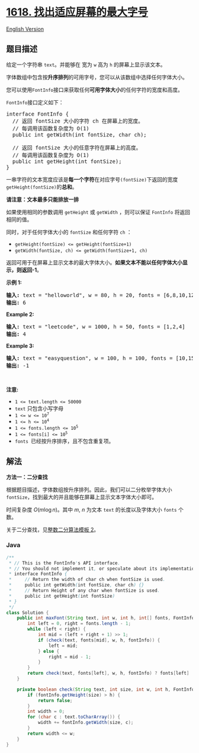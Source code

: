 # [1618. 找出适应屏幕的最大字号](https://leetcode.cn/problems/maximum-font-to-fit-a-sentence-in-a-screen)

[English Version](/solution/1600-1699/1618.Maximum%20Font%20to%20Fit%20a%20Sentence%20in%20a%20Screen/README_EN.md)

## 题目描述

<!-- 这里写题目描述 -->

<p>给定一个字符串 <code>text</code>。并能够在 宽为 <code>w</code> 高为 <code>h</code> 的屏幕上显示该文本。</p>

<p>字体数组中包含按<strong>升序排列</strong>的可用字号，您可以从该数组中选择任何字体大小。</p>

<p>您可以使用<code>FontInfo</code>接口来获取任何<strong>可用字体大小</strong>的任何字符的宽度和高度。</p>

<p><code>FontInfo</code>接口定义如下：</p>

<pre>interface FontInfo {
  // 返回 fontSize 大小的字符 ch 在屏幕上的宽度。
  // 每调用该函数复杂度为 O(1)
  public int getWidth(int fontSize, char ch);

  // 返回 fontSize 大小的任意字符在屏幕上的高度。
  // 每调用该函数复杂度为 O(1)
  public int getHeight(int fontSize);
}</pre>

<p>一串字符的文本宽度应该是<strong>每一个字符</strong>在对应字号<code>(fontSize)</code>下返回的宽度<code>getHeight(fontSize)</code>的<strong>总和</strong>。</p>

<p><strong>请注意：文本最多只能排放一排</strong></p>

<p>如果使用相同的参数调用 <code>getHeight</code> 或 <code>getWidth</code> ，则可以保证 <code>FontInfo</code> 将返回相同的值。</p>

<p>同时，对于任何字体大小的 <code>fontSize</code> 和任何字符 <code>ch</code> ：</p>

<ul>
	<li><code>getHeight(fontSize) &lt;= getHeight(fontSize+1)</code></li>
	<li><code>getWidth(fontSize, ch) &lt;= getWidth(fontSize+1, ch)</code></li>
</ul>

<p>返回可用于在屏幕上显示文本的最大字体大小。<strong>如果文本不能以任何字体大小显示，则返回-1</strong>。</p>

<p><strong>示例 1:</strong></p>

<pre><strong>输入:</strong> text = "helloworld", w = 80, h = 20, fonts = [6,8,10,12,14,16,18,24,36]
<strong>输出:</strong> 6
</pre>

<p><strong>Example 2:</strong></p>

<pre><strong>输入:</strong> text = "leetcode", w = 1000, h = 50, fonts = [1,2,4]
<strong>输出:</strong> 4
</pre>

<p><strong>Example 3:</strong></p>

<pre><strong>输入:</strong> text = "easyquestion", w = 100, h = 100, fonts = [10,15,20,25]
<strong>输出:</strong> -1
</pre>

<p> </p>

<p><strong>注意:</strong></p>

<ul>
	<li><code>1 &lt;= text.length &lt;= 50000</code></li>
	<li><code>text</code> 只包含小写字母</li>
	<li><code>1 &lt;= w &lt;= 10<sup>7</sup></code></li>
	<li><code>1 &lt;= h &lt;= 10<sup>4</sup></code></li>
	<li><code>1 &lt;= fonts.length &lt;= 10<sup>5</sup></code></li>
	<li><code>1 &lt;= fonts[i] &lt;= 10<sup>5</sup></code></li>
	<li><code>fonts </code>已经按升序排序，且不包含重复项。</li>
</ul>

## 解法

**方法一：二分查找**

根据题目描述，字体数组按升序排列。因此，我们可以二分枚举字体大小 `fontSize`，找到最大的并且能够在屏幕上显示文本字体大小即可。

时间复杂度 $O(m\log n)$。其中 $m$, $n$ 为文本 `text` 的长度以及字体大小 `fonts` 个数。

关于二分查找，见[整数二分算法模板 2](/basic/searching/BinarySearch/README.md)。

### **Java**

```java
/**
 * // This is the FontInfo's API interface.
 * // You should not implement it, or speculate about its implementation
 * interface FontInfo {
 *     // Return the width of char ch when fontSize is used.
 *     public int getWidth(int fontSize, char ch) {}
 *     // Return Height of any char when fontSize is used.
 *     public int getHeight(int fontSize)
 * }
 */
class Solution {
    public int maxFont(String text, int w, int h, int[] fonts, FontInfo fontInfo) {
        int left = 0, right = fonts.length - 1;
        while (left < right) {
            int mid = (left + right + 1) >> 1;
            if (check(text, fonts[mid], w, h, fontInfo)) {
                left = mid;
            } else {
                right = mid - 1;
            }
        }
        return check(text, fonts[left], w, h, fontInfo) ? fonts[left] : -1;
    }

    private boolean check(String text, int size, int w, int h, FontInfo fontInfo) {
        if (fontInfo.getHeight(size) > h) {
            return false;
        }
        int width = 0;
        for (char c : text.toCharArray()) {
            width += fontInfo.getWidth(size, c);
        }
        return width <= w;
    }
}
```
